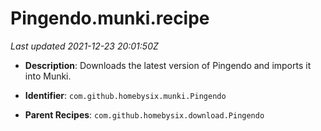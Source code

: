 # Pingendo.munki.recipe

_Last updated 2021-12-23 20:01:50Z_

- **Description**: Downloads the latest version of Pingendo and imports it into Munki.

- **Identifier**: `com.github.homebysix.munki.Pingendo`

- **Parent Recipes**: `com.github.homebysix.download.Pingendo`
